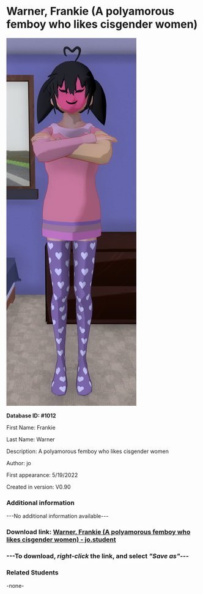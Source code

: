 # Warner, Frankie (A polyamorous femboy who likes cisgender women)

<img src="../../Files/Images/Warner, Frankie (A polyamorous femboy who likes cisgender women).png" title="Warner, Frankie (A polyamorous femboy who likes cisgender women) - jo">

**Database ID: #1012**

First Name: Frankie

Last Name: Warner

Description: A polyamorous femboy who likes cisgender women

Author: jo

First appearance: 5/19/2022

Created in version: V0.90

### Additional information

---No additional information available---

### Download link: <a href="https://raw.githubusercontent.com/Arbiter1223/Daigaku-Gurashi-Custom-Students/master/Files/Student%20Files/Warner%2C%20Frankie%20(A%20polyamorous%20femboy%20who%20likes%20cisgender%20women)%20-%20jo.student">Warner, Frankie (A polyamorous femboy who likes cisgender women) - jo.student</a>

### ---**To download, _right-click_ the link, and select _"Save as"_**---

### Related Students

-none-
